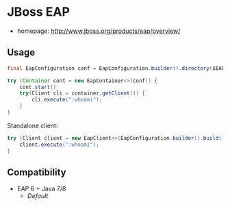 # JBoss EAP

- homepage: http://www.jboss.org/products/eap/overview/

## Usage
```java
final EapConfiguration conf = EapConfiguration.builder().directory($EAP_HOME).profile("standalone-full.xml").xmx("2g").build();

try (Container cont = new EapContainer<>(conf)) {
	cont.start()
	try(Client cli = container.getClient()) {
		cli.execute(":whoami");
	}
}
```
Standalone client:
```java
try (Client client = new EapClient<>(EapConfiguration.builder().build())) {
    client.execute(":whoami");
}
```
## Compatibility
- EAP 6 + Java 7/8
	- *Default*

